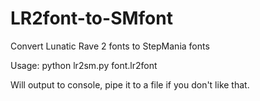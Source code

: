 # LR2font-to-SMfont
Convert Lunatic Rave 2 fonts to StepMania fonts

Usage: python lr2sm.py font.lr2font

Will output to console, pipe it to a file if you don't like that.
